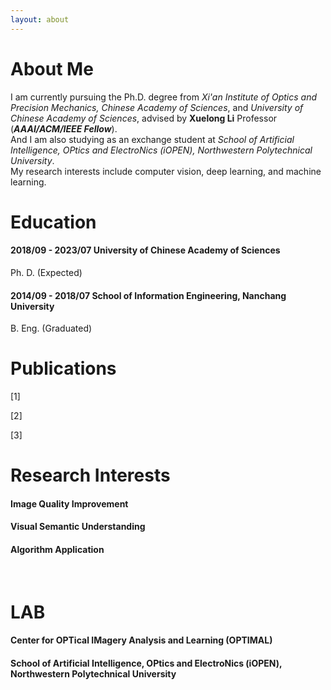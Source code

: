 ```yaml
---
layout: about 
---
```


# About Me

I am currently pursuing the Ph.D. degree from _Xi'an Institute of Optics and Precision Mechanics, Chinese Academy of Sciences_, and _University of Chinese Academy of Sciences_, advised by __Xuelong Li__ Professor (___AAAI/ACM/IEEE Fellow___). <br/>
And I am also studying as an exchange student at _School of Artificial Intelligence, OPtics and ElectroNics (iOPEN), Northwestern Polytechnical University_. <br/>
My research interests include computer vision, deep learning, and machine learning. 
<br/>

# Education

#### 2018/09 - 2023/07    University of Chinese Academy of Sciences 
Ph. D. (Expected)
#### 2014/09 - 2018/07    School of Information Engineering, Nanchang University
B. Eng. (Graduated)
<br/>

# Publications

[1]  <br/>

[2]  <br/>

[3] 
<br/>

# Research Interests

#### Image Quality Improvement
#### Visual Semantic Understanding
#### Algorithm Application
<br/>

# LAB

#### Center for OPTical IMagery Analysis and Learning (OPTIMAL) <br/>

#### School of Artificial Intelligence, OPtics and ElectroNics (iOPEN), Northwestern Polytechnical University 
<br/>
